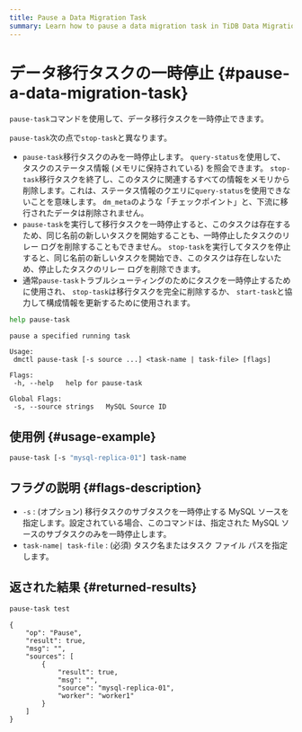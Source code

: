 ```yaml
---
title: Pause a Data Migration Task
summary: Learn how to pause a data migration task in TiDB Data Migration.
---
```


# データ移行タスクの一時停止 {#pause-a-data-migration-task}

`pause-task`コマンドを使用して、データ移行タスクを一時停止できます。

`pause-task`次の点で`stop-task`と異なります。

-   `pause-task`移行タスクのみを一時停止します。 `query-status`を使用して、タスクのステータス情報 (メモリに保持されている) を照会できます。 `stop-task`移行タスクを終了し、このタスクに関連するすべての情報をメモリから削除します。これは、ステータス情報のクエリに`query-status`を使用できないことを意味します。 `dm_meta`のような「チェックポイント」と、下流に移行されたデータは削除されません。
-   `pause-task`を実行して移行タスクを一時停止すると、このタスクは存在するため、同じ名前の新しいタスクを開始することも、一時停止したタスクのリレー ログを削除することもできません。 `stop-task`を実行してタスクを停止すると、同じ名前の新しいタスクを開始でき、このタスクは存在しないため、停止したタスクのリレー ログを削除できます。
-   通常`pause-task`トラブルシューティングのためにタスクを一時停止するために使用され、 `stop-task`は移行タスクを完全に削除するか、 `start-task`と協力して構成情報を更新するために使用されます。


```bash
help pause-task
```

```
pause a specified running task

Usage:
 dmctl pause-task [-s source ...] <task-name | task-file> [flags]

Flags:
 -h, --help   help for pause-task

Global Flags:
 -s, --source strings   MySQL Source ID
```

## 使用例 {#usage-example}


```bash
pause-task [-s "mysql-replica-01"] task-name
```

## フラグの説明 {#flags-description}

-   `-s` : (オプション) 移行タスクのサブタスクを一時停止する MySQL ソースを指定します。設定されている場合、このコマンドは、指定された MySQL ソースのサブタスクのみを一時停止します。
-   `task-name| task-file` : (必須) タスク名またはタスク ファイル パスを指定します。

## 返された結果 {#returned-results}


```bash
pause-task test
```

```
{
    "op": "Pause",
    "result": true,
    "msg": "",
    "sources": [
        {
            "result": true,
            "msg": "",
            "source": "mysql-replica-01",
            "worker": "worker1"
        }
    ]
}
```
